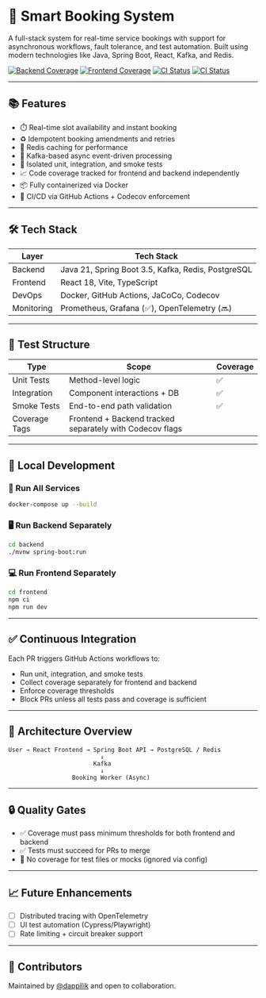 # 🚀 Smart Booking System

A full-stack system for real-time service bookings with support for asynchronous workflows, fault tolerance, and test automation. Built using modern technologies like Java, Spring Boot, React, Kafka, and Redis.

[![Backend Coverage](https://codecov.io/gh/<your-org>/smart-booking-system/branch/main/graph/badge.svg?flag=backend)](https://codecov.io/gh/<your-org>/smart-booking-system)
[![Frontend Coverage](https://codecov.io/gh/<your-org>/smart-booking-system/branch/main/graph/badge.svg?flag=frontend)](https://codecov.io/gh/<your-org>/smart-booking-system)
[![CI Status](https://github.com/<your-org>/smart-booking-system/actions/workflows/backend-ci.yml/badge.svg)](https://github.com/<your-org>/smart-booking-system/actions/workflows/backend-ci.yml)
[![CI Status](https://github.com/<your-org>/smart-booking-system/actions/workflows/frontend-ci.yml/badge.svg)](https://github.com/<your-org>/smart-booking-system/actions/workflows/frontend-ci.yml)

---

## 📚 Features

- ⏱️ Real-time slot availability and instant booking
- ♻️ Idempotent booking amendments and retries
- 🧠 Redis caching for performance
- 📨 Kafka-based async event-driven processing
- 🧪 Isolated unit, integration, and smoke tests
- 📈 Code coverage tracked for frontend and backend independently
- 📦 Fully containerized via Docker
- 🚦 CI/CD via GitHub Actions + Codecov enforcement

---

## 🛠️ Tech Stack

| Layer      | Tech Stack                                      |
|------------|--------------------------------------------------|
| Backend    | Java 21, Spring Boot 3.5, Kafka, Redis, PostgreSQL |
| Frontend   | React 18, Vite, TypeScript                       |
| DevOps     | Docker, GitHub Actions, JaCoCo, Codecov          |
| Monitoring | Prometheus, Grafana (✅), OpenTelemetry (🔜)     |

---

## 🧪 Test Structure

| Type           | Scope                            | Coverage |
|----------------|----------------------------------|----------|
| Unit Tests     | Method-level logic                | ✅       |
| Integration    | Component interactions + DB       | ✅       |
| Smoke Tests    | End-to-end path validation        | ✅       |
| Coverage Tags  | Frontend + Backend tracked separately with Codecov flags |

---

## 🚧 Local Development

### 🐳 Run All Services

```bash
docker-compose up --build
```

### 🖥️ Run Backend Separately

```bash
cd backend
./mvnw spring-boot:run
```

### 💻 Run Frontend Separately

```bash
cd frontend
npm ci
npm run dev
```

---

## ✅ Continuous Integration

Each PR triggers GitHub Actions workflows to:
- Run unit, integration, and smoke tests
- Collect coverage separately for frontend and backend
- Enforce coverage thresholds
- Block PRs unless all tests pass and coverage is sufficient

---

## 🧠 Architecture Overview

```
User → React Frontend → Spring Boot API → PostgreSQL / Redis
                          ↓
                        Kafka
                          ↓
                  Booking Worker (Async)
```

---

## 🔒 Quality Gates

- ✅ Coverage must pass minimum thresholds for both frontend and backend
- ✅ Tests must succeed for PRs to merge
- 🚫 No coverage for test files or mocks (ignored via config)

---

## 📈 Future Enhancements

- [ ] Distributed tracing with OpenTelemetry
- [ ] UI test automation (Cypress/Playwright)
- [ ] Rate limiting + circuit breaker support

---

## 👥 Contributors

Maintained by [@dappilik](https://github.com/dappilik) and open to collaboration.
